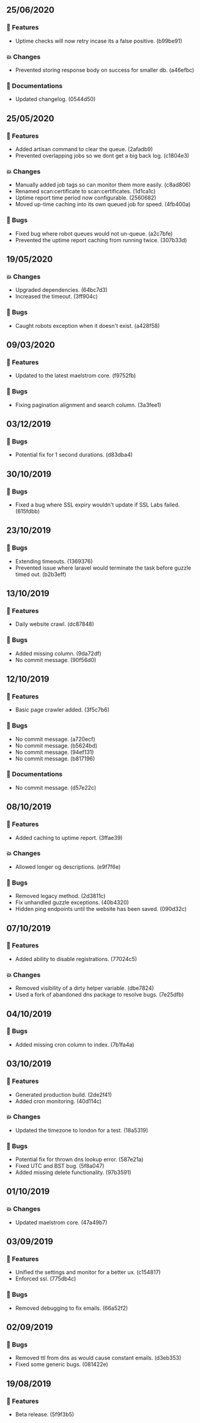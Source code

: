 ## 25/06/2020

### 🚀 Features

- Uptime checks will now retry incase its a false positive. (b99be91)

### 💥 Changes

- Prevented storing response body on success for smaller db. (a46efbc)

### 📝 Documentations

- Updated changelog. (0544d50)

## 25/05/2020

### 🚀 Features

- Added artisan command to clear the queue. (2afadb9)
- Prevented overlapping jobs so we dont get a big back log. (c1804e3)

### 💥 Changes

- Manually added job tags so can monitor them more easily. (c8ad806)
- Renamed scan:certificate to scan:certificates. (1d1ca1c)
- Uptime report time period now configurable. (2560682)
- Moved up-time caching into its own queued job for speed. (4fb400a)

### 🐛 Bugs

- Fixed bug where robot queues would not un-queue. (a2c7bfe)
- Prevented the uptime report caching from running twice. (307b33d)

## 19/05/2020

### 💥 Changes

- Upgraded dependencies. (64bc7d3)
- Increased the timeout. (3ff904c)

### 🐛 Bugs

- Caught robots exception when it doesn't exist. (a428f58)

## 09/03/2020

### 🚀 Features

- Updated to the latest maelstrom core. (f9752fb)

### 🐛 Bugs

- Fixing pagination alignment and search column. (3a3fee1)

## 03/12/2019

### 🐛 Bugs

- Potential fix for 1 second durations. (d83dba4)

## 30/10/2019

### 🐛 Bugs

- Fixed a bug where SSL expiry wouldn't update if SSL Labs failed. (615fdbb)

## 23/10/2019

### 🐛 Bugs

- Extending timeouts. (1369376)
- Prevented issue where laravel would terminate the task before guzzle timed out. (b2b3eff)

## 13/10/2019

### 🚀 Features

- Daily website crawl. (dc87848)

### 🐛 Bugs

- Added missing column. (9da72df)
- No commit message. (90f56d0)

## 12/10/2019

### 🚀 Features

- Basic page crawler added. (3f5c7b6)

### 🐛 Bugs

- No commit message. (a720ecf)
- No commit message. (b5624bd)
- No commit message. (94ef131)
- No commit message. (b817196)

### 📝 Documentations

- No commit message. (d57e22c)

## 08/10/2019

### 🚀 Features

- Added caching to uptime report. (3ffae39)

### 💥 Changes

- Allowed longer og descriptions. (e9f7f6e)

### 🐛 Bugs

- Removed legacy method. (2d3811c)
- Fix unhandled guzzle exceptions. (40b4320)
- Hidden ping endpoints until the website has been saved. (090d32c)

## 07/10/2019

### 🚀 Features

- Added ability to disable registrations. (77024c5)

### 💥 Changes

- Removed visibility of a dirty helper variable. (dbe7824)
- Used a fork of abandoned dns package to resolve bugs. (7e25dfb)

## 04/10/2019

### 🐛 Bugs

- Added missing cron column to index. (7b1fa4a)

## 03/10/2019

### 🚀 Features

- Generated production build. (2de2f41)
- Added cron monitoring. (40d114c)

### 💥 Changes

- Updated the timezone to london for a test. (18a5319)

### 🐛 Bugs

- Potential fix for thrown dns lookup error. (587e21a)
- Fixed UTC and BST bug. (5f8a047)
- Added missing delete functionality. (97b3591)

## 01/10/2019

### 💥 Changes

- Updated maelstrom core. (47a49b7)

## 03/09/2019

### 🚀 Features

- Unified the settings and monitor for a better ux. (c154817)
- Enforced ssl. (775db4c)

### 🐛 Bugs

- Removed debugging to fix emails. (66a52f2)

## 02/09/2019

### 🐛 Bugs

- Removed ttl from dns as would cause constant emails. (d3eb353)
- Fixed some generic bugs. (081422e)

## 19/08/2019

### 🚀 Features

- Beta release. (5f9f3b5)

